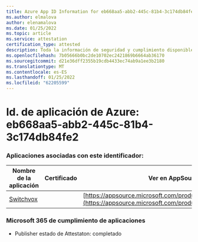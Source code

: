 ```yaml
---
title: Azure App ID Information for eb668aa5-abb2-445c-81b4-3c174db84fe2
ms.author: elmalova
author: elenamalova
ms.date: 01/25/2022
ms.topic: article
ms.service: attestation
certification_type: attested
description: Toda la información de seguridad y cumplimiento disponible para eb668aa5-abb2-445c-81b4-3c174db84fe2.
ms.openlocfilehash: 7b05666b0bc2de10702ec2421869b6664ab36170
ms.sourcegitcommit: d21e36dff2355b19cdb4433ec74ab9a1ee3b2180
ms.translationtype: MT
ms.contentlocale: es-ES
ms.lasthandoff: 01/25/2022
ms.locfileid: "62205599"
---
```

# <a name="azure-app-id-eb668aa5-abb2-445c-81b4-3c174db84fe2"></a>Id. de aplicación de Azure: eb668aa5-abb2-445c-81b4-3c174db84fe2


### <a name="apps-associated-with-this-id"></a>Aplicaciones asociadas con este identificador:
| **Nombre de la aplicación** | **Certificado** | **Ver en AppSource** |
|--------------|---------------|-----------------------|
| [Switchvox](https://docs.microsoft.com/microsoft-365-app-certification/forward/WA200001535) |  | [https://appsource.microsoft.com/product/office/WA200001535](https://appsource.microsoft.com/product/office/WA200001535) |

### <a name="microsoft-365-app-compliance-status"></a>Microsoft 365 de cumplimiento de aplicaciones
- Publisher estado de Attestaton: completado
